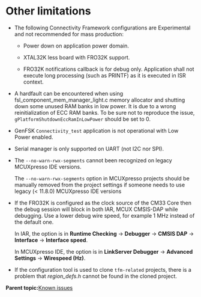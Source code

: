 # Other limitations

-   The following Connectivity Framework configurations are Experimental and not recommended for mass production:

    -   Power down on application power domain.

    -   XTAL32K less board with FRO32K support.

    -   FRO32K notifications callback is for debug only. Application shall not execute long processing \(such as PRINTF\) as it is executed in ISR context.

-   A hardfault can be encountered when using fsl\_component\_mem\_manager\_light.c memory allocator and shutting down some unused RAM banks in low power. It is due to a wrong reinitialization of ECC RAM banks. To be sure not to reproduce the issue, `gPlatformShutdownEccRamInLowPower` should be set to 0.

-   GenFSK `Connectivity_test` application is not operational with Low Power enabled.
-   Serial manager is only supported on UART \(not I2C nor SPI\).
-   The `--no-warn-rwx-segments` cannot been recognized on legacy MCUXpresso IDE versions.

    The `--no-warn-rwx-segments` option in MCUXpresso projects should be manually removed from the project settings if someone needs to use legacy \(< 11.8.0\) MCUXpresso IDE versions

-   If the FRO32K is configured as the clock source of the CM33 Core then the debug session will block in both IAR, MCUX CMSIS-DAP while debugging. Use a lower debug wire speed, for example 1 MHz instead of the default one.

    In IAR, the option is in **Runtime Checking** -\> **Debugger** -\> **CMSIS DAP** -\> **Interface** -\> **Interface speed**.

    In MCUXpresso IDE, the option is in **LinkServer Debugger** -\> **Advanced Settings** -\> **Wirespeed \(Hz\)**.

-   If the configuration tool is used to clone `tfm-related` projects, there is a problem that *region\_defs.h* cannot be found in the cloned project.

**Parent topic:**[Known issues](../topics/known_issues.md)

